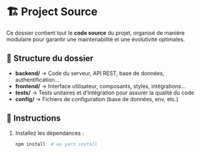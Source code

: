 # 🏗 Project Source

Ce dossier contient tout le **code source** du projet, organisé de manière modulaire pour garantir une maintenabilité et une évolutivité optimales.

## 📌 Structure du dossier
- **backend/** → Code du serveur, API REST, base de données, authentification…  
- **frontend/** → Interface utilisateur, composants, styles, intégrations…  
- **tests/** → Tests unitaires et d’intégration pour assurer la qualité du code  
- **config/** → Fichiers de configuration (base de données, env, etc.)  

## 🚀 Instructions  
1. Installez les dépendances :  
   ```sh
   npm install  # ou yarn install
